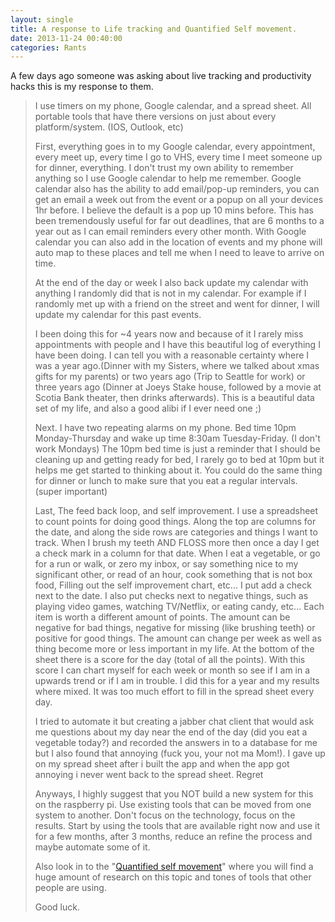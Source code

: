 ```yaml
---
layout: single
title: A response to Life tracking and Quantified Self movement. 
date: 2013-11-24 00:40:00
categories: Rants
---
```

A few days ago someone was asking about live tracking and productivity hacks this is my response to them.
<blockquote>I use timers on my phone, Google calendar, and a spread sheet. All portable tools that have there versions on just about every platform/system. (IOS, Outlook, etc)

First, everything goes in to my Google calendar, every appointment, every meet up, every time I go to VHS, every time I meet someone up for dinner, everything. I don't trust my own ability to remember anything so I use Google calendar to help me remember. Google calendar also has the ability to add email/pop-up reminders, you can get an email a week out from the event or a popup on all your devices 1hr before. I believe the default is a pop up 10 mins before. This has been tremendously useful for far out deadlines, that are 6 months to a year out as I can email reminders every other month. With Google calendar you can also add in the location of events and my phone will auto map to these places and tell me when I need to leave to arrive on time.

At the end of the day or week I also back update my calendar with anything I randomly did that is not in my calendar. For example if I randomly met up with a friend on the street and went for dinner, I will update my calendar for this past events.

I been doing this for ~4 years now and because of it I rarely miss appointments with people and I have this beautiful log of everything I have been doing. I can tell you with a reasonable certainty where I was a year ago.(Dinner with my Sisters, where we talked about xmas gifts for my parents) or two years ago (Trip to Seattle for work) or three years ago (Dinner at Joeys Stake house, followed by a movie at Scotia Bank theater, then drinks afterwards). This is a beautiful data set of my life, and also a good alibi if I ever need one ;)

Next. I have two repeating alarms on my phone. Bed time 10pm Monday-Thursday and wake up time 8:30am Tuesday-Friday. (I don't work Mondays) The 10pm bed time is just a reminder that I should be cleaning up and getting ready for bed, I rarely go to bed at 10pm but it helps me get started to thinking about it. You could do the same thing for dinner or lunch to make sure that you eat a regular intervals. (super important)

Last, The feed back loop, and self improvement. I use a spreadsheet to count points for doing good things. Along the top are columns for the date, and along the side rows are categories and things I want to track. When I brush my teeth AND FLOSS more then once a day I get a check mark in a column for that date. When I eat a vegetable, or go for a run or walk, or zero my inbox, or say something nice to my significant other, or read of an hour, cook something that is not box food, Filling out the self improvement chart, etc... I put add a check next to the date. I also put checks next to negative things, such as playing video games, watching TV/Netflix, or eating candy, etc... Each item is worth a different amount of points. The amount can be negative for bad things, negative for missing (like brushing teeth) or positive for good things. The amount can change per week as well as thing become more or less important in my life. At the bottom of the sheet there is a score for the day (total of all the points). With this score I can chart myself for each week or month so see if I am in a upwards trend or if I am in trouble. I did this for a year and my results where mixed. It was too much effort to fill in the spread sheet every day.

I tried to automate it but creating a jabber chat client that would ask me questions about my day near the end of the day (did you eat a vegetable today?) and recorded the answers in to a database for me but I also found that annoying (fuck you, your not ma Mom!). I gave up on my spread sheet after i built the app and when the app got annoying i never went back to the spread sheet. Regret

Anyways, I highly suggest that you NOT build a new system for this on the raspberry pi. Use existing tools that can be moved from one system to another. Don't focus on the technology, focus on the results. Start by using the tools that are available right now and use it for a few months, after 3 months, reduce an refine the process and maybe automate some of it.

Also look in to the "<a href="http://quantifiedself.com/">Quantified self movement</a>" where you will find a huge amount of research on this topic and tones of tools that other people are using.

Good luck.</blockquote>
